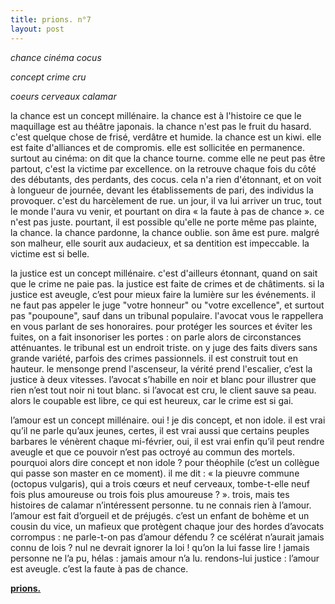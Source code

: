 ```yaml
---
title: prions. n°7
layout: post
---
```


*chance cinéma cocus*

*concept crime cru*

*coeurs cerveaux calamar*

la chance est un concept millénaire. la chance est à l'histoire ce que le maquillage est au théâtre japonais. la chance n'est pas le fruit du hasard. c'est quelque chose de frisé, verdâtre et humide. la chance est un kiwi. elle est faite d'alliances et de compromis. elle est sollicitée en permanence. surtout au cinéma: on dit que la chance tourne. comme elle ne peut pas être partout, c'est la victime par excellence. on la retrouve chaque fois du côté des débutants, des perdants, des cocus. cela n'a rien d'étonnant, et on voit à longueur de journée, devant les établissements de pari, des individus la provoquer. c'est du harcèlement de rue. un jour, il va lui arriver un truc, tout le monde l'aura vu venir, et pourtant on dira « la faute à pas de chance ». ce n'est pas juste. pourtant, il est possible qu'elle ne porte même pas plainte, la chance. la chance pardonne, la chance oublie. son âme est pure. malgré son malheur, elle sourit aux audacieux, et sa dentition est impeccable. la victime est si belle.

la justice est un concept millénaire. c'est d'ailleurs étonnant, quand on sait que le crime ne paie pas. la justice est faite de crimes et de châtiments. si la justice est aveugle, c’est pour mieux faire la lumière sur les événements. il ne faut pas appeler le juge "votre honneur" ou "votre excellence", et surtout pas "poupoune", sauf dans un tribunal populaire. l'avocat vous le rappellera en vous parlant de ses honoraires. pour protéger les sources et éviter les fuites, on a fait insonoriser les portes : on parle alors de circonstances atténuantes. le tribunal est un endroit triste. on y juge des faits divers sans grande variété, parfois des crimes passionnels. il est construit tout en hauteur. le mensonge prend l'ascenseur, la vérité prend l'escalier, c’est la justice à deux vitesses. l’avocat s’habille en noir et blanc pour illustrer que rien n’est tout noir ni tout blanc. si l’avocat est cru, le client sauve sa peau. alors le coupable est libre, ce qui est heureux, car le crime est si gai.

l’amour est un concept millénaire. oui ! je dis concept, et non idole. il est vrai qu’il ne parle qu’aux jeunes, certes, il est vrai aussi que certains peuples barbares le vénèrent chaque mi-février, oui, il est vrai enfin qu’il peut rendre aveugle et que ce pouvoir n’est pas octroyé au commun des mortels. pourquoi alors dire concept et non idole ? pour théophile (c’est un collègue qui passe son master en ce moment). il me dit : « la pieuvre commune (octopus vulgaris), qui a trois cœurs et neuf cerveaux, tombe-t-elle neuf fois plus amoureuse ou trois fois plus amoureuse ? ». trois, mais tes histoires de calamar n’intéressent personne. tu ne connais rien à l’amour. l’amour est fait d’orgueil et de préjugés. c’est un enfant de bohème et un cousin du vice, un mafieux que protègent chaque jour des hordes d’avocats corrompus : ne parle-t-on pas d’amour défendu ? ce scélérat n’aurait jamais connu de lois ? nul ne devrait ignorer la loi ! qu’on la lui fasse lire ! jamais personne ne l’a pu, hélas : jamais amour n’a lu. rendons-lui justice : l’amour est aveugle. c’est la faute à pas de chance.

[**prions.**](../prions.html)
